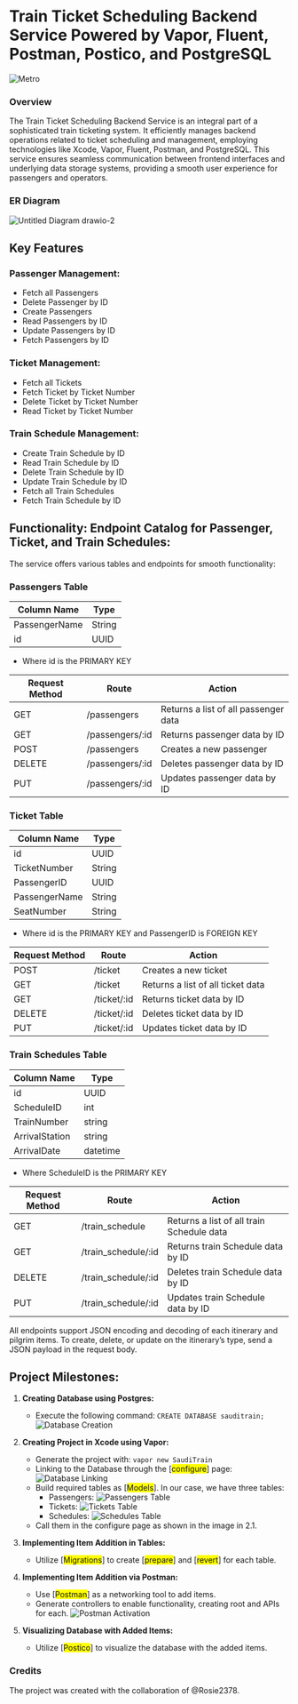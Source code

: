 # Train Ticket Scheduling Backend Service Powered by Vapor, Fluent, Postman, Postico, and PostgreSQL

![Metro](https://github.com/AlJawharhALOtaibi/SaudiTrain/assets/121889997/eeda35d0-b7a9-48be-abc4-e23d080a0830)

### Overview

The Train Ticket Scheduling Backend Service is an integral part of a sophisticated train ticketing system. It efficiently manages backend operations related to ticket scheduling and management, employing technologies like Xcode, Vapor, Fluent, Postman, and PostgreSQL. This service ensures seamless communication between frontend interfaces and underlying data storage systems, providing a smooth user experience for passengers and operators.

### ER Diagram

![Untitled Diagram drawio-2](https://github.com/AlJawharhALOtaibi/SaudiTrain/assets/87391133/2e653ad4-bd1d-46c9-bf4c-c17b06218f8c)

## Key Features

### Passenger Management:
- Fetch all Passengers
- Delete Passenger by ID
- Create Passengers 
- Read Passengers by ID
- Update Passengers by ID
- Fetch Passengers by ID

### Ticket Management:
- Fetch all Tickets
- Fetch Ticket by Ticket Number
- Delete Ticket by Ticket Number
- Read Ticket by Ticket Number

### Train Schedule Management:
- Create Train Schedule by ID
- Read Train Schedule by ID
- Delete Train Schedule by ID
- Update Train Schedule by ID
- Fetch all Train Schedules
- Fetch Train Schedule by ID



## Functionality: Endpoint Catalog for Passenger, Ticket, and Train Schedules:

The service offers various tables and endpoints for smooth functionality:

### Passengers Table

| Column Name   | Type    | 
| ------------- | ------- |
| PassengerName | String  |
| id            | UUID    |

- Where id is the PRIMARY KEY
  
| Request Method	 | Route | Action |
|----------|----------|----------|
| GET | /passengers| Returns a list of all passenger data |
| GET | /passengers/:id | Returns passenger data by ID |
| POST | /passengers| Creates a new passenger |
| DELETE | /passengers/:id| Deletes passenger data by ID |
| PUT | /passengers/:id| Updates passenger data by ID |

### Ticket Table

| Column Name   | Type    | 
| ------------- | ------- |
| id            | UUID    |
| TicketNumber  | String  |
| PassengerID   | UUID    |
| PassengerName | String  |
| SeatNumber    | String  |

- Where id is the PRIMARY KEY and PassengerID is FOREIGN KEY
  
| Request Method	 | Route | Action |
|----------|----------|----------|
| POST | /ticket| Creates a new ticket |
| GET | /ticket| Returns a list of all ticket data |
| GET | /ticket/:id | Returns ticket data by ID |
| DELETE | /ticket/:id| Deletes ticket data by ID |
| PUT | /ticket/:id| Updates ticket data by ID |

### Train Schedules Table

| Column Name   | Type    | 
| ------------- | ------- |
| id            | UUID    |
| ScheduleID    | int     |
| TrainNumber   | string  |
| ArrivalStation| string  |
| ArrivalDate   | datetime|

- Where ScheduleID is the PRIMARY KEY
  
| Request Method	 | Route | Action |
|----------|----------|----------|
| GET | /train_schedule| Returns a list of all train Schedule data |
| GET | /train_schedule/:id | Returns train Schedule data by ID |
| DELETE | /train_schedule/:id| Deletes train Schedule data by ID |
| PUT | /train_schedule/:id| Updates train Schedule data by ID |

All endpoints support JSON encoding and decoding of each itinerary and pilgrim items. To create, delete, or update on the itinerary’s type, send a JSON payload in the request body.


## Project Milestones:

1. **Creating Database using Postgres:**
   - Execute the following command: `CREATE DATABASE sauditrain;`
   ![Database Creation](https://github.com/AlJawharhALOtaibi/SaudiTrain/assets/87391133/2acfeb3f-a304-4fb0-87ed-e31813785b81)

2. **Creating Project in Xcode using Vapor:**
   - Generate the project with: `vapor new SaudiTrain`
   - Linking to the Database through the [<span style="background-color: #FFFF00">configure</span>] page:
     ![Database Linking](https://github.com/AlJawharhALOtaibi/SaudiTrain/assets/87391133/dd2e8582-f114-41ab-b41b-109b3fe4fa0c)
   - Build required tables as [<span style="background-color: #FFFF00">Models</span>]. In our case, we have three tables:
     - Passengers:
       ![Passengers Table](https://github.com/AlJawharhALOtaibi/SaudiTrain/assets/87391133/3c1dee7e-7669-4e4e-b6bb-eaeac9ffcfbc)
     - Tickets:
       ![Tickets Table](https://github.com/AlJawharhALOtaibi/SaudiTrain/assets/87391133/47ab1b59-cc8c-4603-b9bd-bc7a5fd9a032)
     - Schedules:
       ![Schedules Table](https://github.com/AlJawharhALOtaibi/SaudiTrain/assets/87391133/98940bc5-fbe6-460c-8a7c-7f2944e513ea)
   - Call them in the configure page as shown in the image in 2.1.

3. **Implementing Item Addition in Tables:**
   - Utilize [<span style="background-color: #FFFF00">Migrations</span>] to create [<span style="background-color: #FFFF00">prepare</span>] and [<span style="background-color: #FFFF00">revert</span>] for each table.

4. **Implementing Item Addition via Postman:**
   - Use [<span style="background-color: #FFFF00">Postman</span>] as a networking tool to add items. 
   - Generate controllers to enable functionality, creating root and APIs for each.
   ![Postman Activation](https://github.com/AlJawharhALOtaibi/SaudiTrain/assets/87391133/fc2d700e-94c4-4b36-84c4-15519e6263ff)

5. **Visualizing Database with Added Items:**
   - Utilize [<span style="background-color: #FFFF00">Postico</span>] to visualize the database with the added items.


### Credits
The project was created with the collaboration of @Rosie2378.
